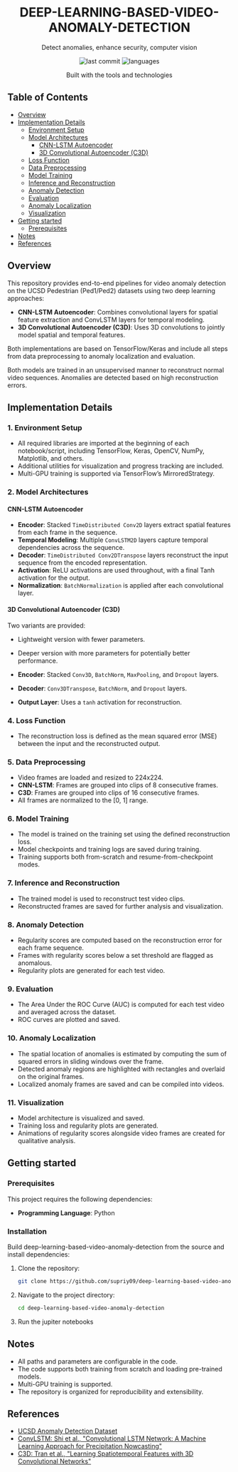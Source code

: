 <div align="center">

# DEEP-LEARNING-BASED-VIDEO-ANOMALY-DETECTION

Detect anomalies, enhance security, computer vision

![last commit](https://img.shields.io/github/last-commit/supriyo97/deep-learning-based-video-anomaly-detection?color=007EC6&style=flat-square) ![languages](https://img.shields.io/github/languages/top/supriyo97/deep-learning-based-video-anomaly-detection?color=F37626&style=flat-square)

Built with the tools and technologies

</div>


## Table of Contents

- [Overview](#overview)
- [Implementation Details](#implementation-details)
  - [Environment Setup](#1-environment-setup)
  - [Model Architectures](#2-model-architectures)
    - [CNN-LSTM Autoencoder](#cnn-lstm-autoencoder)
    - [3D Convolutional Autoencoder (C3D)](#3d-convolutional-autoencoder-c3d)
  - [Loss Function](#4-loss-function)
  - [Data Preprocessing](#5-data-preprocessing)
  - [Model Training](#6-model-training)
  - [Inference and Reconstruction](#7-inference-and-reconstruction)
  - [Anomaly Detection](#8-anomaly-detection)
  - [Evaluation](#9-evaluation)
  - [Anomaly Localization](#10-anomaly-localization)
  - [Visualization](#11-visualization)
- [Getting started](#getting-started)
  - [Prerequisites](#prerequisites)
- [Notes](#notes)
- [References](#references)

## Overview

This repository provides end-to-end pipelines for video anomaly detection on the UCSD Pedestrian (Ped1/Ped2) datasets using two deep learning approaches:

- **CNN-LSTM Autoencoder**: Combines convolutional layers for spatial feature extraction and ConvLSTM layers for temporal modeling.
- **3D Convolutional Autoencoder (C3D)**: Uses 3D convolutions to jointly model spatial and temporal features.

Both implementations are based on TensorFlow/Keras and include all steps from data preprocessing to anomaly localization and evaluation.

Both models are trained in an unsupervised manner to reconstruct normal video sequences. Anomalies are detected based on high reconstruction errors.

## Implementation Details

### 1. Environment Setup

- All required libraries are imported at the beginning of each notebook/script, including TensorFlow, Keras, OpenCV, NumPy, Matplotlib, and others.
- Additional utilities for visualization and progress tracking are included.
- Multi-GPU training is supported via TensorFlow’s MirroredStrategy.

### 2. Model Architectures

#### CNN-LSTM Autoencoder

- **Encoder**: Stacked `TimeDistributed Conv2D` layers extract spatial features from each frame in the sequence.
- **Temporal Modeling**: Multiple `ConvLSTM2D` layers capture temporal dependencies across the sequence.
- **Decoder**: `TimeDistributed Conv2DTranspose` layers reconstruct the input sequence from the encoded representation.
- **Activation**: ReLU activations are used throughout, with a final Tanh activation for the output.
- **Normalization**: `BatchNormalization` is applied after each convolutional layer.

#### 3D Convolutional Autoencoder (C3D)

Two variants are provided:
- Lightweight version with fewer parameters.
- Deeper version with more parameters for potentially better performance.

- **Encoder**: Stacked `Conv3D`, `BatchNorm`, `MaxPooling`, and `Dropout` layers.
- **Decoder**: `Conv3DTranspose`, `BatchNorm`, and `Dropout` layers.
- **Output Layer**: Uses a `tanh` activation for reconstruction.

### 4. Loss Function

- The reconstruction loss is defined as the mean squared error (MSE) between the input and the reconstructed output.

### 5. Data Preprocessing

- Video frames are loaded and resized to 224x224.
- **CNN-LSTM**: Frames are grouped into clips of 8 consecutive frames.
- **C3D**: Frames are grouped into clips of 16 consecutive frames.
- All frames are normalized to the [0, 1] range.

### 6. Model Training

- The model is trained on the training set using the defined reconstruction loss.
- Model checkpoints and training logs are saved during training.
- Training supports both from-scratch and resume-from-checkpoint modes.

### 7. Inference and Reconstruction

- The trained model is used to reconstruct test video clips.
- Reconstructed frames are saved for further analysis and visualization.

### 8. Anomaly Detection

- Regularity scores are computed based on the reconstruction error for each frame sequence.
- Frames with regularity scores below a set threshold are flagged as anomalous.
- Regularity plots are generated for each test video.

### 9. Evaluation

- The Area Under the ROC Curve (AUC) is computed for each test video and averaged across the dataset.
- ROC curves are plotted and saved.

### 10. Anomaly Localization

- The spatial location of anomalies is estimated by computing the sum of squared errors in sliding windows over the frame.
- Detected anomaly regions are highlighted with rectangles and overlaid on the original frames.
- Localized anomaly frames are saved and can be compiled into videos.

### 11. Visualization

- Model architecture is visualized and saved.
- Training loss and regularity plots are generated.
- Animations of regularity scores alongside video frames are created for qualitative analysis.

## Getting started

### Prerequisites

This project requires the following dependencies:

- **Programming Language**: Python

### Installation

Build deep-learning-based-video-anomaly-detection from the source and install dependencies:

1. Clone the repository:
   ```bash
   git clone https://github.com/supriy09/deep-learning-based-video-anomaly-detection
   ```

2. Navigate to the project directory:
   ```bash
   cd deep-learning-based-video-anomaly-detection
   ```
3. Run the jupiter notebooks

## Notes

- All paths and parameters are configurable in the code.
- The code supports both training from scratch and loading pre-trained models.
- Multi-GPU training is supported.
- The repository is organized for reproducibility and extensibility.

## References

- [UCSD Anomaly Detection Dataset](http://svcl.ucsd.edu/projects/anomaly/dataset.htm)
- [ConvLSTM: Shi et al., "Convolutional LSTM Network: A Machine Learning Approach for Precipitation Nowcasting"](https://proceedings.neurips.cc/paper_files/paper/2015/file/07563a3fe3bbe7e3ba84431ad9d055af-Paper.pdf)
- [C3D: Tran et al., "Learning Spatiotemporal Features with 3D Convolutional Networks"](https://arxiv.org/pdf/1412.0767)
